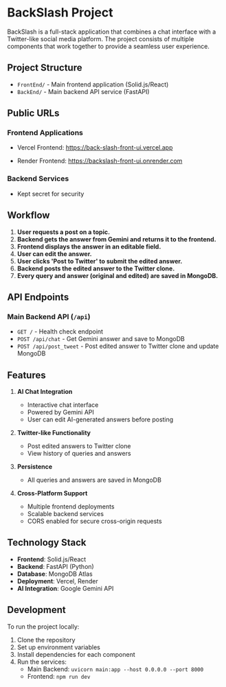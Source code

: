 # BackSlash Project

BackSlash is a full-stack application that combines a chat interface with a Twitter-like social media platform. The project consists of multiple components that work together to provide a seamless user experience.

## Project Structure

- `FrontEnd/` - Main frontend application (Solid.js/React)
- `BackEnd/` - Main backend API service (FastAPI)
<!-- - `TwitterClone/` - Twitter-like social media interface -->
<!-- - `TwitterBack/` - Twitter backend service -->

## Public URLs

### Frontend Applications
- Vercel Frontend: https://back-slash-front-ui.vercel.app
<!-- - Alternative Frontend: https://backslash-front.vercel.app -->
<!-- - Twitter Clone: https://backslash-twitter-clone-five.vercel.app -->
- Render Frontend: https://backslash-front-ui.onrender.com

### Backend Services
- Kept secret for security
<!-- - Main Backend: https://backslash-backend.vercel.app -->
<!-- - Twitter Backend: https://backslash-twitter-back-xi.vercel.app -->

## Workflow

1. **User requests a post on a topic.**
2. **Backend gets the answer from Gemini and returns it to the frontend.**
3. **Frontend displays the answer in an editable field.**
4. **User can edit the answer.**
5. **User clicks 'Post to Twitter' to submit the edited answer.**
6. **Backend posts the edited answer to the Twitter clone.**
7. **Every query and answer (original and edited) are saved in MongoDB.**

## API Endpoints

### Main Backend API (`/api`)
- `GET /` - Health check endpoint
- `POST /api/chat` - Get Gemini answer and save to MongoDB
- `POST /api/post_tweet` - Post edited answer to Twitter clone and update MongoDB

<!-- ### Twitter Backend API (`/api`)
- `GET /api/tweets` - Get all tweets
- `POST /api/tweets` - Create a new tweet -->
<!-- - `GET /api/fetch-url` - Fetch content from a URL and create a tweet -->

## Features

1. **AI Chat Integration**
   - Interactive chat interface
   - Powered by Gemini API
   - User can edit AI-generated answers before posting

2. **Twitter-like Functionality**
   - Post edited answers to Twitter clone
   - View history of queries and answers

3. **Persistence**
   - All queries and answers are saved in MongoDB

4. **Cross-Platform Support**
   - Multiple frontend deployments
   - Scalable backend services
   - CORS enabled for secure cross-origin requests

## Technology Stack

- **Frontend**: Solid.js/React
- **Backend**: FastAPI (Python)
- **Database**: MongoDB Atlas
- **Deployment**: Vercel, Render
- **AI Integration**: Google Gemini API

## Development

To run the project locally:

1. Clone the repository
2. Set up environment variables
3. Install dependencies for each component
4. Run the services:
   - Main Backend: `uvicorn main:app --host 0.0.0.0 --port 8000`
   <!-- - Twitter Backend: `uvicorn main:app --host 0.0.0.0 --port 8001` -->
   - Frontend: `npm run dev`

<!-- ## Environment Variables -->

<!-- Required environment variables for backend:
- `GEMINI_API_URL` - URL for the Gemini API
- `GEMINI_API_KEY` - API key for Gemini
- `TWITTER_CLONE_API_URL` - URL for the Twitter clone backend
- `TWITTER_CLONE_API_KEY` - API key for the Twitter clone backend -->

<!-- ## Contributing

1. Fork the repository
2. Create a feature branch
3. Commit your changes
4. Push to the branch
5. Create a Pull Request -->

<!-- ## License

This project is licensed under the MIT License.  -->